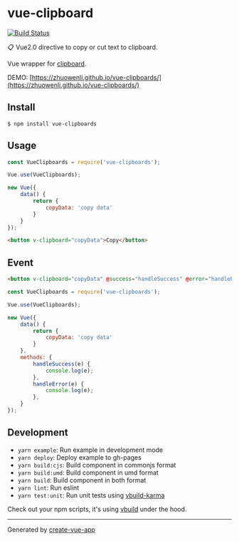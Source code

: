 # vue-clipboard

[![Build Status](https://travis-ci.org/zhuowenli/vue-clipboards.svg?branch=master)](https://travis-ci.org/zhuowenli/vue-clipboards)

📋 Vue2.0 directive to copy or cut text to clipboard.

Vue wrapper for [clipboard](https://github.com/zenorocha/clipboard.js).

DEMO: [https://zhuowenli.github.io/vue-clipboards/](https://zhuowenli.github.io/vue-clipboards/)

## Install

```
$ npm install vue-clipboards
```

## Usage

```js
const VueClipboards = require('vue-clipboards');

Vue.use(VueClipboards);

new Vue({
    data() {
        return {
            copyData: 'copy data'
        }
    }
});
```

```html
<button v-clipboard="copyData">Copy</button>
```

## Event

```html
<button v-clipboard="copyData" @success="handleSuccess" @error="handleError">Copy</button>
```

```js
const VueClipboards = require('vue-clipboards');

Vue.use(VueClipboards);

new Vue({
    data() {
        return {
            copyData: 'copy data'
        }
    },
    methods: {
        handleSuccess(e) {
            console.log(e);
        },
        handleError(e) {
            console.log(e);
        },
    }
});
```

## Development

- `yarn example`: Run example in development mode
- `yarn deploy`: Deploy example to gh-pages
- `yarn build:cjs`: Build component in commonjs format
- `yarn build:umd`: Build component in umd format
- `yarn build`: Build component in both format
- `yarn lint`: Run eslint
- `yarn test:unit`: Run unit tests using [vbuild-karma](https://github.com/egoist/vbuild-karma)

Check out your npm scripts, it's using [vbuild](https://github.com/egoist/vbuild) under the hood.

---

Generated by [create-vue-app](https://github.com/egoist/create-vue-app)

